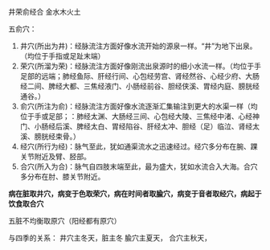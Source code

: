 井荣俞经合
金水木火土

五俞穴：
1. 井穴(所出为井)：经脉流注方面好像水流开始的源泉一样。“井”为地下出泉。（均位于手指或足趾末端）
2. 荣穴(所溜为荣)：经脉流注方面好像刚流出泉源时的细小水流一样。（均位于手足部的远端；肺经鱼际、肝经行间、心包经劳宫、肾经然谷、心经少府、大肠经二间、脾经大都、三焦经液门、小肠经前谷、胆经侠溪、胃经内庭、膀胱经通谷。）
3. 俞穴(所注为俞)：经脉流注方面好像水流逐渐汇集输注到更大的水渠一样（均位于手或足部；：肺经太渊、大肠经三间、心包经大陵、三焦经中渚、心经神门、小肠经后溪、脾经太白、胃经陷谷、肝经太冲、胆经（足）临泣、肾经太溪、膀胱经束骨。）
4. 经穴(所行为经)：脉气至此，犹如通渠流水之迅速经过。经穴多分布在腕、踝关节附近及臂、胫部。
5. 合穴(所入为合)：脉气自四肢末端至此，最为盛大，犹如水流合入大海。合穴多分布在肘、膝关节附近。



**病在脏取井穴，病变于色取荣穴，病在时间者取腧穴，病变于音者取经穴，病起于饮食取合穴**

五脏不均衡取原穴（阳经都有原穴）



与四季的关系：
井穴主冬天，脏主冬
腧穴主夏天，
合穴主秋天，









